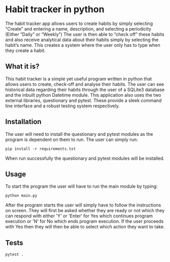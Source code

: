 # Habit tracker in python

The habit tracker app allows users to create habits by simply selecting “Create” and entering a name, description, and selecting a periodicity (Either “Daily” or “Weekly”)
The user is then able to “check off” these habits and also receive analytical data about their habits simply by selecting the habit’s name. This creates a system where the user only has to type when they create a habit.


## What it is?

This habit tracker is a simple yet useful program written in python that allows users to create, check-off and analyse their habits.
The user can  see historical data regarding their habits through the user of a SQLite3 database and the inbuilt python Datetime module.
This application also uses the two external libraries, questionary and pytest. These provide a sleek command line interface and a robust testing system respectively.

## Installation

The user will need to install the questionary and pytest modules as the program is dependent on them to run. The user can simply run:

```shell
pip install -r requirements.txt
```
When run successfully the questionary and pytest modules will be installed.
## Usage

To start the program the user will have to run the main module by typing:

```shell
python main.py
```

After the program starts the user will simply have to follow the instructions on screen.
They will first be asked whether they are ready or not which they can respond with either 'Y' or 'Enter' for Yes which continues program execution or 'N' for No which ends program execution.
If the user proceeds with Yes then they will then be able to select which action they want to take.
## Tests

```shell
pytest .
```
